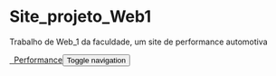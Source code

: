 # Site_projeto_Web1
Trabalho de Web_1 da faculdade, um site de performance automotiva

<div class="container-fluid"><a class="navbar-brand" href="index.html"><i class="fa fa-gears"></i>&nbsp; Performance</a><button data-toggle="collapse" class="navbar-toggler" data-target="#navcol-1"><span class="sr-only">Toggle navigation</span><span class="navbar-toggler-icon"></span></button>
 
